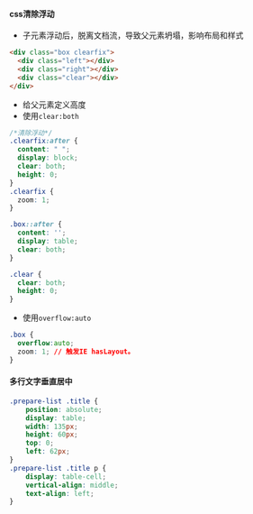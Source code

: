 #### css清除浮动
* 子元素浮动后，脱离文档流，导致父元素坍塌，影响布局和样式
```html
<div class="box clearfix">
  <div class="left"></div>
  <div class="right"></div>
  <div class="clear"></div>
</div>
```
* 给父元素定义高度 
* 使用`clear:both`
```css
/*清除浮动*/
.clearfix:after {
  content: " ";
  display: block;
  clear: both;
  height: 0;
}
.clearfix {
  zoom: 1;
}
```
```css
.box::after {
  content: '';
  display: table;
  clear: both;
}
```
```css
.clear {
  clear: both;
  height: 0;
}
```
* 使用`overflow:auto`
```css
.box {
  overflow:auto;
  zoom: 1; // 触发IE hasLayout。
}
```
#### 多行文字垂直居中
```css
.prepare-list .title {
    position: absolute;
    display: table;
    width: 135px;
    height: 60px;
    top: 0;
    left: 62px;
}
.prepare-list .title p {
    display: table-cell;
    vertical-align: middle;
    text-align: left;
}
```